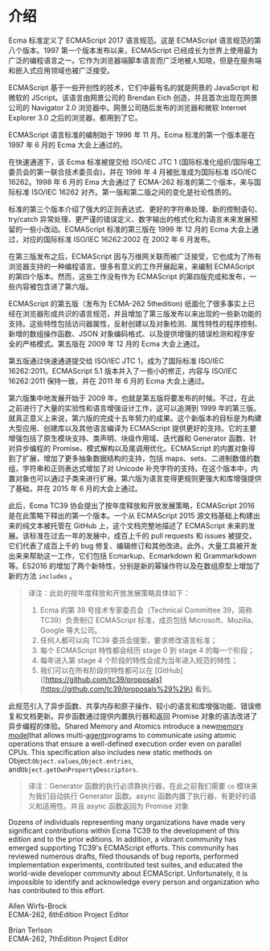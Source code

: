 # 介绍

Ecma 标准定义了 ECMAScript 2017 语言规范。这是 ECMAScript 语言规范的第八个版本。1997 第一个版本发布以来，ECMAScript 已经成长为世界上使用最为广泛的编程语言之一。它作为浏览器端脚本语言而广泛地被人知晓，但是在服务端和嵌入式应用领域也被广泛接受。

ECMAScript 基于一些开创性的技术，它们中最有名的就是网景的 JavaScript 和微软的 JScript。该语言由网景公司的 Brendan Eich 创造，并且首次出现在网景公司的 Navigator 2.0 浏览器中。网景公司随后发布的浏览器和微软 Internet Explorer 3.0 之后的浏览器，都用到了它。

ECMAScript 语言标准的编制始于 1996 年 11 月。Ecma 标准的第一个版本是在 1997 年 6 月的 Ecma 大会上通过的。

在快速通道下，该 Ecma 标准被提交给 ISO/IEC JTC 1 \(国际标准化组织/国际电工委员会的第一联合技术委员会\)，并在 1998 年 4 月被批准成为国际标准 ISO/IEC 16262。1998 年 6 月的 Ema 大会通过了 ECMA-262 标准的第二个版本，来与国际标准 ISO/IEC 16262 对齐。第一版和第二版之间的变化是社论性质的。

标准的第三个版本介绍了强大的正则表达式、更好的字符串处理、新的控制语句、try/catch 异常处理、更严谨的错误定义、数字输出的格式化和为语言未来发展预留的一些小改动。ECMAScript 标准的第三版在 1999 年 12 月的 Ecma 大会上通过，对应的国际标准 ISO/IEC 16262:2002 在 2002 年 6 月发布。

在第三版发布之后，ECMAScript 因与万维网关联而被广泛接受，它也成为了所有浏览器支持的一种编程语言。很多有意义的工作开展起来，来编制 ECMAScript 的第四个版本。然而，这些工作没有作为 ECMAScript 的第四版完成和发布，一些内容被包含进了第六版。

ECMAScript 的第五版（发布为 ECMA-262 5thedition\) 纸面化了很多事实上已经在浏览器形成共识的语言规范，并且增加了第三版发布以来出现的一些新功能的支持。这些特性包括访问器属性，反射创建以及对象检测、属性特性的程序控制、新增的数组操作函数、JSON 对象编码格式、以及提供增强的错误检测和程序安全的严格模式。第五版在 2009 年 12 月的 Ecma 大会上通过。

第五版通过快速通道提交给 ISO/IEC JTC 1，成为了国际标准 ISO/IEC 16262:2011。ECMAScript 5.1 版本并入了一些小的修正，内容与 ISO/IEC 16262:2011 保持一致，并在 2011 年 6 月的 Ecma 大会上通过。

第六版集中地发展开始于 2009 年，也就是第五版将要发布的时候。不过，在此之前进行了大量的实验性和语言增强设计工作，这可以追溯到 1999 年的第三版。就真正意义上来说，第六版的完成十五年努力的成果。这个新版本的目标是为构建大型应用、创建库以及其他语言编译为 ECMAScript 提供更好的支持。它的主要增强包括了原生模块支持、类声明、块级作用域、迭代器和 Generator 函数、针对异步编程的 Promise、模式解构以及尾调用优化。ECMAScript 的内置对象得到了扩展，增加了更多抽象数据结构的支持，包括 maps、sets、二进制数值的数组，字符串和正则表达式增加了对 Unicode 补充字符的支持。在这个版本中，内置对象也可以通过子类来进行扩展。第六版为语言变得更规则更强大和库增强提供了基础，并在 2015 年 6 月的大会上通过。

此后，Ecma TC39 协会提出了按年度释放和开放发展策略，ECMAScript 2016 是在此策略下释出的第一个版本。一个从 ECMAScript 2015 源文档基础上构建出来的纯文本被托管在 GitHub 上，这个文档完整地描述了 ECMAScript 未来的发展。该标准在过去一年的发展中，成百上千的 pull requests 和 issues 被提交，它们代表了成百上千的 bug 修复、编辑修订和其他改进。此外，大量工具被开发出来来帮助这一工作，它们包括 Ecmarkup、Ecmarkdown 和 Grammarkdown 等。ES2016 的增加了两个新特性，分别是新的幂操作符以及在数组原型上增加了新的方法 `includes` 。

> 译注：此处的按年度释放和开放发展策略具体如下：
>
> 1. Ecma 的第 39 号技术专家委员会（Technical Committee 39，简称TC39）负责制订 ECMAScript 标准，成员包括 Microsoft、Mozilla、Google 等大公司。 
> 2. 任何人都可以向 TC39 委员会提案，要求修改语言标准；
> 3. 每个 ECMAScript 特性都会经历 stage 0 到 stage 4 的每一个阶段；
> 4. 每年进入第 stage 4 个阶段的特性会成为当年进入规范的特性；
> 5. 我们可以在所有阶段的特性都可以在 \[GitHub\]\([https://github.com/tc39/proposals](https://github.com/tc39/proposals%29%29\) 看到。

此规范引入了异步函数、共享内存和原子操作、较小的语言和库增强功能、错误修复和文档更新。异步函数通过提供内置执行器和返回 Promise 对象的语法改进了异步编程的体验。Shared Memory and Atomics introduce a new[memory model](http://www.ecma-international.org/ecma-262/8.0/index.html#sec-memory-model)that allows multi-[agent](http://www.ecma-international.org/ecma-262/8.0/index.html#agent)programs to communicate using atomic operations that ensure a well-defined execution order even on parallel CPUs. This specification also includes new static methods on Object:`Object.values`,`Object.entries`, and`Object.getOwnPropertyDescriptors`.

> 译注：Generator 函数的执行必须靠执行器，在此之前我们需要 `co` 模块来为我们自动执行 Generator 函数。async 函数内置了执行器，有更好的语义和适用性。并且 async 函数返回为 Promise 对象

Dozens of individuals representing many organizations have made very significant contributions within Ecma TC39 to the development of this edition and to the prior editions. In addition, a vibrant community has emerged supporting TC39's ECMAScript efforts. This community has reviewed numerous drafts, filed thousands of bug reports, performed implementation experiments, contributed test suites, and educated the world-wide developer community about ECMAScript. Unfortunately, it is impossible to identify and acknowledge every person and organization who has contributed to this effort.

Allen Wirfs-Brock  
ECMA-262, 6thEdition Project Editor

Brian Terlson  
ECMA-262, 7thEdition Project Editor

